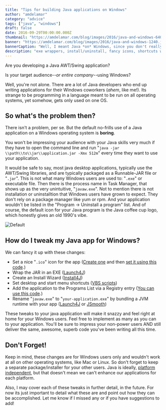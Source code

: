 ```yaml
---
title: "Tips for building Java applications on Windows"
author: "amdelamar"
category: "advice"
tags: ["java", "windows"]
draft: false
date: 2016-09-29T00:00:00.000Z
thumbnail: "https://amdelamar.com/blog/images/2016/java-and-windows-640.jpg"
banner: "https://amdelamar.com/blog/images/2016/java-and-windows-1240.jpg"
bannerCaption: "Well, I meant Java *on* Windows, since you don't really *add* them together."
description: "exe wrappers, install/uninstall, fancy icons, shortcuts with java arguments, windows registry entries, and more options for java apps."
---
```


Are you developing a Java AWT/Swing application?

Is your target audience--_or entire company_--using Windows?

Well, you're not alone. There are a lot of Java developers who end up writing applications for their Windows coworkers (_ahem_, like me!). Its strange to be programming in a language meant to be run on all operating systems, yet somehow, gets only used on one OS.

## **So what's the problem then?**

There isn't a problem, per se. But the default no-frills use of a Java application on a Windows operating system is **boring**.

You won't be impressing your audience with your Java skills very much if they have to open the command line and run "`java -jar \\path\\to\\jar\\application.jar -Xmx 512m`" every time they want to use your application.

It would be safe to say, most java desktop applications, typically use the AWT/Swing libraries, and are typically packaged as a Runnable-JAR file or "`.jar`". This is not what many Windows users are used to: "`.exe`" or executable file. Then there is the process name in Task Manager, that shows up as the very unintuitive, "`javaw.exe`". Not to mention there is not installation or uninstalltion that Windows users have grown to expect. They don't rely on a package manager like yum or rpm. And your application wouldn't be listed in the "Program -> Uninstall a program" list. And of course, the default icon for your Java program is the Java coffee cup logo, which honestly gives an old 1990's vibe.

![Default](/images/2016/jaricon.png)

## **How do I tweak my Java app for Windows?**

We can fancy it up with these changes:

* Set a nice "`.ico`" icon for the app ([Create one](http://www.xiconeditor.com/) and then [set it using this code](http://stackoverflow.com/questions/17383867/set-icon-image-in-java).)
* Wrap the JAR in an EXE ([Launch4J](http://launch4j.sourceforge.net))
* Create an Install Wizard ([Install4J](https://www.ej-technologies.com/products/install4j/overview.html))
* Set desktop and start menu shortcuts ([VBS scripts](https://gist.github.com/amdelamar/0b0b8984c9c0cfdbb6fabca3e3043c69))
* Add the application to the Programs List via a Registry entry ([You can use this code](http://stackoverflow.com/questions/62289/read-write-to-windows-registry-using-java).)
* Rename "`javaw.exe`" to "`your-application.exe`" by bundling a JVM runtime with your app ([Launch4J](http://launch4j.sourceforge.net) or [JSmooth](http://jsmooth.sourceforge.net/))

These tweaks to your java application will make it snazzy and feel right at home for your Windows users. Feel free to implement as many as you can to your application. You'll be sure to impress your non-power users AND still deliver the same, awesome, superb code you've been writing all this time.

## **Don't Forget!**

Keep in mind, these changes are for Windows users only and wouldn't work at all on other operating systems, like Mac or Linux. So don't forget to keep a separate package/installer for your other users. Java is ideally, [platform independent](https://en.wikipedia.org/wiki/Cross-platform), but that doesn't mean we can't enhance our applications for each platform.

Also, I may cover each of these tweaks in further detail, in the future. For now its just important to detail what these are and point out how they can be accomplished. Let me know if I missed any or if you have suggestions to add!
